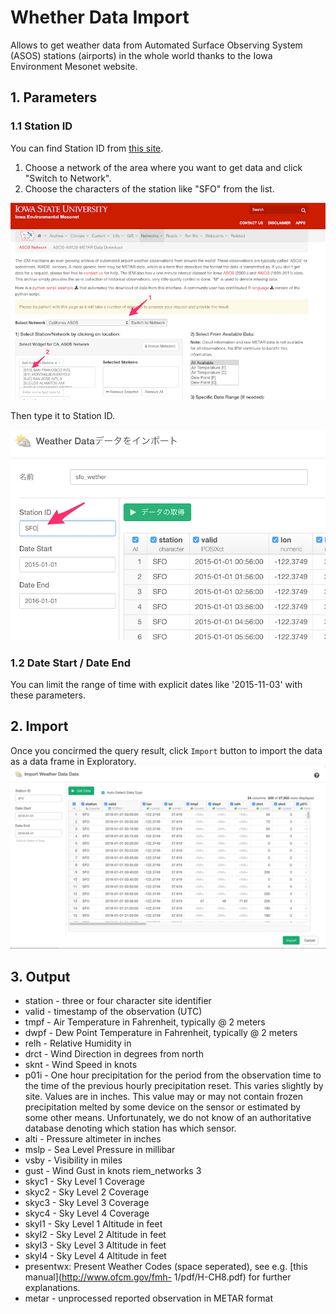 # Whether Data Import

Allows to get weather data from Automated Surface Observing System (ASOS) stations (airports) in the whole world thanks to the Iowa Environment Mesonet website.

## 1. Parameters

### 1.1 Station ID

You can find Station ID from [this site](https://mesonet.agron.iastate.edu/request/download.phtml?network=CA_ASOS).

1. Choose a network of the area where you want to get data and click "Switch to Network".
2. Choose the characters of the station like "SFO" from the list.

![](images/riem_station_code.png)

Then type it to Station ID.

![](images/riem_station_input.png)

### 1.2 Date Start / Date End

You can limit the range of time with explicit dates like '2015-11-03' with these parameters.

## 2. Import

Once you concirmed the query result, click `Import` button to import the data as a data frame in Exploratory.
![](images/reim_import.png)

## 3. Output

* station - three or four character site identifier
* valid - timestamp of the observation (UTC)
* tmpf - Air Temperature in Fahrenheit, typically @ 2 meters
* dwpf - Dew Point Temperature in Fahrenheit, typically @ 2 meters
* relh - Relative Humidity in
* drct - Wind Direction in degrees from north
* sknt - Wind Speed in knots
* p01i - One hour precipitation for the period from the observation time to the time of the previous
hourly precipitation reset. This varies slightly by site. Values are in inches. This value
may or may not contain frozen precipitation melted by some device on the sensor or estimated
by some other means. Unfortunately, we do not know of an authoritative database denoting
which station has which sensor.
* alti - Pressure altimeter in inches
* mslp - Sea Level Pressure in millibar
* vsby - Visibility in miles
* gust - Wind Gust in knots
riem_networks 3
* skyc1 - Sky Level 1 Coverage
* skyc2 - Sky Level 2 Coverage
* skyc3 - Sky Level 3 Coverage
* skyc4 - Sky Level 4 Coverage
* skyl1 - Sky Level 1 Altitude in feet
* skyl2 - Sky Level 2 Altitude in feet
* skyl3 - Sky Level 3 Altitude in feet
* skyl4 - Sky Level 4 Altitude in feet
* presentwx: Present Weather Codes (space seperated), see e.g. [this manual](http://www.ofcm.gov/fmh-
1/pdf/H-CH8.pdf) for further explanations.
* metar - unprocessed reported observation in METAR format
